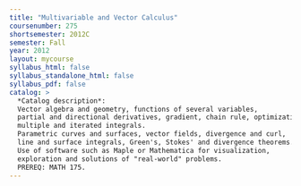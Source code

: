 ```yaml
---
title: "Multivariable and Vector Calculus"
coursenumber: 275
shortsemester: 2012C
semester: Fall
year: 2012
layout: mycourse
syllabus_html: false
syllabus_standalone_html: false
syllabus_pdf: false
catalog: >
  *Catalog description*:
  Vector algebra and geometry, functions of several variables,
  partial and directional derivatives, gradient, chain rule, optimization,
  multiple and iterated integrals.
  Parametric curves and surfaces, vector fields, divergence and curl,
  line and surface integrals, Green's, Stokes' and divergence theorems.
  Use of software such as Maple or Mathematica for visualization,
  exploration and solutions of "real-world" problems.
  PREREQ: MATH 175.
---
```

